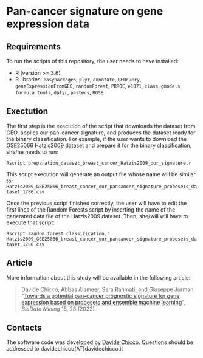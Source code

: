 # Pan-cancer signature on gene expression data

## Requirements
To run the scripts of this repository, the user needs to have installed:
* R (version >= 3.6)
* R libraries: `easypackages`, `plyr`, `annotate`, `GEOquery`, `geneExpressionFromGEO`, `randomForest`,  `PRROC`, `e1071`, `class`, `gmodels`, `formula.tools`, `dplyr`, `pastecs`, `ROSE`

## Exectution
The first step is the execution of the script that downloads the dataset from GEO, applies our pan-cancer signature, and produces the dataset ready for the binary classification.
For example, if the user wants to download the [GSE25066 Hatzis2009 dataset](https://www.ncbi.nlm.nih.gov/geo/query/acc.cgi?acc=gse25066) and prepare it for the binary classification, she/he needs to run:


`Rscript preparation_dataset_breast_cancer_Hatzis2009_our_signature.r`

This script execution will generate an output file whose name will be similar to: `Hatzis2009_GSE25066_breast_cancer_our_pancancer_signature_probesets_dataset_1786.csv`

Once the previous script finished correctly, the user will have to edit the first lines of the Random Forests script by inserting the name of the generated data file of the Hatzis2009 dataset. Then, she/will will have to execute that script:

`Rscript random_forest_classification.r Hatzis2009_GSE25066_breast_cancer_our_pancancer_signature_probesets_dataset_1786.csv`

## Article
More information about this study will be available in the following article:

> Davide Chicco, Abbas Alameer,  Sara Rahmati, and Giuseppe Jurman, "[Towards a potential pan-cancer prognostic signature for gene expression based on probesets and ensemble machine learning](https://doi.org/10.1186/s13040-022-00312-y)", _BioData Mining_ 15, 28 (2022).

## Contacts
The software code was developed by [Davide Chicco](https://www.DavideChicco.it). Questions should be
addressed to davidechicco(AT)davidechicco.it
